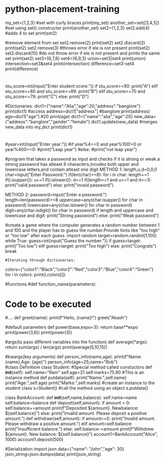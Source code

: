 # python-placement-training
my_set={1,2,3}            #set with curly braces
print(my_set)
another_set=set([3,4,5])          #set using set() constructor
print(another_set)
set2={1,2,3}
set2.add(4)               #adds 4 to set
print(set2)

#remove element from set
set2.remove(2)
print(set2)
set2.discard(2)
print(set2)
set2.remove(3)       #throws error if ele is not present
print(set2)
set2.discard(10)      #do not throw error if ele is not present and prints the same set
print(set2)
set3={6,7,8}
set4={6,9,3}
union=set3|set4
print(union)
intersection=set3&set4
print(intersection)
difference=set3-set4
print(difference)

#
stu_score=int(input("Enter student score:"))
if stu_score>=90:
  print("A")
elif stu_score>=80 and stu_score<=89:
  print("B")
elif stu_score>=70 and stu_score<=79:
  print("C")
else:
  print("D")

  
#Dictionaries:
dict1={"name":"Alia","age":20,"address":"banglore"}
print(dict1)
#access
address=dict1["address"]  #banglore
print(address)
age=dict1["age"]          #20
print(age)
dict1={"name":"alia","age":20}
new_data={"address":"banglore","gender":"female"}
dict1.update(new_data)  #merges new_data into my_dict
print(dict1)

#
#year=int(input("Enter year:"))
#if year%4==0 and year%100!=0 or year%400==0:
  #print("Leap year")
#else:
  #print("not leap year")


   #program that takes a password as input and checks if it is strong or weak.a strong password has atleast 8 characters,incudes both upper and lowercase letters,and contain atleast one digit
   METHOD 1:
length,u,d=0,0,0
char=input("Enter Password:")
if(len(char)>=8):
  for i in char:
    length+=1
    if(i.isupper()):
      u+=1
    if(i.islower()):
        d+=1
if(length>=1 and u>=1 and d>=1):
  print("valid password")
else:
  print("invaid password")

  METHOD 2:
  password=input("Enter a password:")
length=len(password)>=8
uppercase=any(char.isupper() for char in password)
lowercase=any(char.islower() for char in password)
digit=any(char.isdigit() for char in password)
if length and uppercase and lowercase and digit:
  print("Strong password")
else:
  print("Weak password")

  #create a game where the computer generates a random number between 1 and 100 and the player has to guess the number.Provide hints like "too high" or "too low" after each guess.
import random
target=random.randint(1,100)
while True:
  guess=int(input("Guess the number:"))
  if guess<target:
    print("Too low")
  elif guess>target:
    print("Too high")
  else:
    print("Congrats")
    break

    #Iterating through dictionaries:
colors={"color1":"Black","color2":"Red","color3":"Blue","color4":"Green"}
for i in colors:
  print(i,colors[i])

  #functions
#def function_name(parameters): 
  # Code to be executed
  #....
def greet(name):
  print(f"Hello, {name}!")
greet("Akash")  

#default parameters
def power(base,expo=3):
  return base**expo
print(power(3,6))
print(power(3))

#args(to pass different variables into the function)
def average(*args):
  return sum(args) / len(args)
print(average(5,10,15))  

#kwargs(key arguments)
def person_info(name,age):
  print(f"Name: {name},Age: {age}")
person_info(age=25,name="Bob")  
#class Definitiom
class Student:
   #Special method called constuctors
  def __init__(self):
    self.name="Ram"
    self.age=21
    self.marks=75.90
  #This is an instance method
  def putdata(self):
    print("Name:",self.name)
    print("Age:",self.age)
    print("Marks:",self.marks)
#create an instance to the student class
s=Student()
#call the method using an object
s.putdata()

class BankAccount:
  def __init__(self,name,balance):
    self.name=name
    self.balance=balance
  def deposit(self,amount):
    if amount > 0:
      self.balance+=amount
      print(f"Deposited ${amount}. Newbalance: ${self.balance}")
    else:
      print("Invalid amount. Please deposit a positive amount.")
  def withdraw(self,amount):
        if amount<=0:
           print("Invalid amount. Please withdraw a positive amount.")
        elif amount>self.balance:
           print("Insufficient balance.")
        else:
          self.balance-=amount
          print(f"Withdrew ${amount}. New balance: ${self.balance}")
account1=BankAccount("Alice", 1000)
account1.deposit(500)

#Serialization
import json
data={"name": "John","age": 30}
json_string=json.dumps(data)
print(json_string)
        
        


